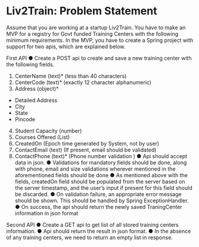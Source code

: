# Liv2Train: Problem Statement

Assume that you are working at a startup Liv2Train. You have to make an MVP for a registry for Govt funded Training Centers with the following minimum requirements. In the MVP, you have to create a Spring project with support for two apis, which are explained below.

First API
● Create a POST api to create and save a new training center with the following
fields.
1. CenterName (text)* (less than 40 characters)
2. CenterCode (text)* (exactly 12 character alphanumeric)
3. Address (object)*
- Detailed Address
- City
- State
- Pincode
4. Student Capacity (number)
5. Courses Offered (List<text>)
6. CreatedOn (Epoch time generated by System, not by user)
7. ContactEmail (text) (If present, email should be validated)
8. ContactPhone (text)* (Phone number validation )
● Api should accept data in json.
● Validations for mandatory fields should be done, along with phone, email and size
validations wherever mentioned in the aforementioned fields should be done
● As mentioned above with the fields, createdOn field should be populated from the
server based on the server timestamp, and the user’s input if present for this field
should be discarded.
● On validation failure, an appropriate error message should be shown. This should
be handled by Spring ExceptionHandler.
● On success, the api should return the newly saved TraningCenter information in
json format

Second API
● Create a GET api to get list of all stored training centers information.
● Api should return the result in json format.
● In the absence of any training centers, we need to return an empty list in response.
